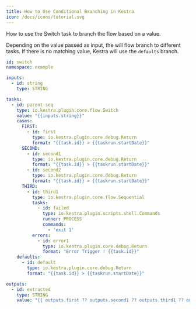 ```yaml
---
title: How to Use Conditional Branching in Kestra
icon: /docs/icons/tutorial.svg
---
```


How to use the Switch task to branch the flow based on a value.


Depending on the value passed as input, the will flow branch to different tasks. If there is no matching value, Kestra will use the `defaults` branch.

```yaml
id: switch
namespace: example

inputs:
  - id: string
    type: STRING

tasks:
  - id: parent-seq
    type: io.kestra.plugin.core.flow.Switch
    value: "{{inputs.string}}"
    cases:
      FIRST:
        - id: first
          type: io.kestra.plugin.core.debug.Return
          format: "{{task.id}} > {{taskrun.startDate}}"
      SECOND:
        - id: second1
          type: io.kestra.plugin.core.debug.Return
          format: "{{task.id}} > {{taskrun.startDate}}"
        - id: second2
          type: io.kestra.plugin.core.debug.Return
          format: "{{task.id}} > {{taskrun.startDate}}"
      THIRD:
        - id: third1
          type: io.kestra.plugin.core.flow.Sequential
          tasks:
            - id: failed
              type: io.kestra.plugin.scripts.shell.Commands
              runner: PROCESS
              commands:
                - 'exit 1'
          errors:
            - id: error1
              type: io.kestra.plugin.core.debug.Return
              format: "Error Trigger ! {{task.id}}"
    defaults:
      - id: default
        type: io.kestra.plugin.core.debug.Return
        format: "{{task.id}} > {{taskrun.startDate}}"

outputs:
  - id: extracted
    type: STRING
    value: "{{ outputs.first ?? outputs.second1 ?? outputs.third1 ?? outputs.default }}"
```
